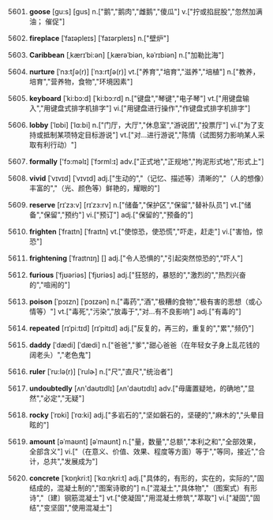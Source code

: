 5601. **goose**
[gu:s]  [ɡus]
n.["鹅","鹅肉","雌鹅","傻瓜"]  v.["拧或掐屁股","忽然加满油； 催促"]  

5602. **fireplace**
[ˈfaɪəpleɪs]  [ˈfaɪərpleɪs]
n.["壁炉"]  

5603. **Caribbean**
[ˌkærɪˈbi:ən]  [ˌkærəˈbiən, kəˈrɪbiən]
n.["加勒比海"]  

5604. **nurture**
[ˈnɜ:tʃə(r)]  [ˈnɜ:rtʃə(r)]
vt.["养育","培育","滋养","培植"]  n.["教养，培育","营养物，食物","环境因素"]  

5605. **keyboard**
[ˈki:bɔ:d]  [ˈki:bɔ:rd]
n.["键盘","琴键","电子琴"]  vt.["用键盘输入","用键盘式排字机排字"]  vi.["用键盘进行操作","作键盘式排字机排字"]  

5606. **lobby**
[ˈlɒbi]  [ˈlɑ:bi]
n.["门厅，大厅","休息室","游说团","投票厅"]  vi.["为了支持或抵制某项特定目标游说"]  vt.["对…进行游说","陈情（试图努力影响某人采取有利行动）"]  

5607. **formally**
['fɔ:məlɪ]  [ˈfɔrml:ɪ]
adv.["正式地","正规地","拘泥形式地","形式上"]  

5608. **vivid**
[ˈvɪvɪd]  [ˈvɪvɪd]
adj.["生动的","（记忆、描述等）清晰的","（人的想像）丰富的","（光、颜色等）鲜艳的，耀眼的"]  

5609. **reserve**
[rɪˈzɜ:v]  [rɪˈzɜ:rv]
n.["储备","保护区","保留","替补队员"]  vt.["储备","保留","预约"]  vi.["预订"]  adj.["保留的","预备的"]  

5610. **frighten**
[ˈfraɪtn]  [ˈfraɪtn]
vt.["使惊恐，使恐慌","吓走，赶走"]  vi.["害怕，惊恐"]  

5611. **frightening**
[ˈfraɪtnɪŋ]  []
adj.["令人恐惧的","引起突然惊恐的","吓人"]  

5612. **furious**
[ˈfjʊəriəs]  [ˈfjʊriəs]
adj.["狂怒的，暴怒的","激烈的","热烈兴奋的","喧闹的"]  

5613. **poison**
[ˈpɔɪzn]  [ˈpɔɪzən]
n.["毒药","酒","极糟的食物","极有害的思想（或心情等）"]  vt.["毒死","污染","放毒于","对…有不良影响"]  adj.["有毒的"]  

5614. **repeated**
[rɪˈpi:tɪd]  [rɪˈpitɪd]
adj.["反复的，再三的，重复的","累","频仍"]  

5615. **daddy**
[ˈdædi]  [ˈdædi]
n.["爸爸","爹","甜心爸爸（在年轻女子身上乱花钱的阔老头）","老色鬼"]  

5616. **ruler**
[ˈru:lə(r)]  [ˈrulɚ]
n.["尺","直尺","统治者"]  

5617. **undoubtedly**
[ʌn'daʊtɪdlɪ]  [ʌn'daʊtɪdlɪ]
adv.["毋庸置疑地，的确地","显然","必定","无疑"]  

5618. **rocky**
[ˈrɒki]  [ˈrɑ:ki]
adj.["多岩石的","坚如磐石的，坚硬的","麻木的","头晕目眩的"]  

5619. **amount**
[əˈmaʊnt]  [əˈmaʊnt]
n.["量，数量","总额","本利之和","全部效果，全部含义"]  vi.["（在意义、价值、效果、程度等方面）等于","等同，接近","合计，总共","发展成为"]  

5620. **concrete**
[ˈkɒŋkri:t]  [ˈkɑ:ŋkri:t]
adj.["具体的，有形的，实在的，实际的","固结成的，混凝土制的","图案诗歌的"]  n.["混凝土","具体物","（图案式）有形诗","〔建〕钢筋混凝土"]  vt.["使凝固","用混凝土修筑","萃取"]  vi.["凝固","固结","变坚固","使用混凝土"]  


